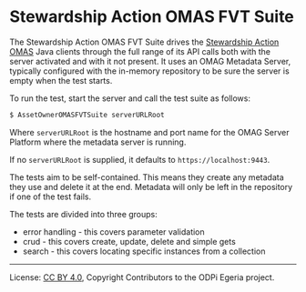 <!-- SPDX-License-Identifier: CC-BY-4.0 -->
<!-- Copyright Contributors to the ODPi Egeria project. -->

# Stewardship Action OMAS FVT Suite

The Stewardship Action OMAS FVT Suite drives the 
[Stewardship Action OMAS](../../../../open-metadata-implementation/access-services/stewardship-action/stewardship-action-client)
Java clients through the
full range of its API calls both with the server activated and with it not present.
It uses an OMAG Metadata Server, typically configured with the in-memory repository
to be sure the server is empty when the test starts.

To run the test, start the server and call the test suite as follows:

```bash
$ AssetOwnerOMASFVTSuite serverURLRoot
```

Where `serverURLRoot` is the hostname and port name for the OMAG Server Platform where the
metadata server is running.

If no `serverURLRoot` is supplied, it defaults to `https://localhost:9443`.

The tests aim to be self-contained.  This means they create any metadata
they use and delete it at the end.  Metadata will only be left in the repository
if one of the test fails.

The tests are divided into three groups:
* error handling - this covers parameter validation
* crud - this covers create, update, delete and simple gets
* search - this covers locating specific instances from a collection




----
License: [CC BY 4.0](https://creativecommons.org/licenses/by/4.0/),
Copyright Contributors to the ODPi Egeria project.